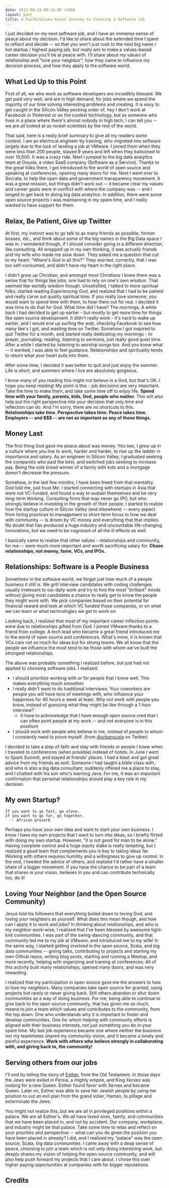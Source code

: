 ```yaml
---
date: 3012-08-23 09:14:00 +1000
layout: post
title: A Faith/Values-based Journey to Choosing a Software Job
---
```


I just decided on my next software job, and I have an immense sense of peace about my decision.  I'd like to share about the extended time I spent to reflect and decide -- so that you won't just rush to the next big name / hot startup / highest paying job, but really aim to make a values-based career decision you'll be at peace with.  I'll share about my values of relationship and "love your neighbor", how they came to influence my decision process, and how they apply to the software world.

## What Led Up to this Point

First of all, we who work as software developers are incredibly blessed.  We get paid very well, and are in high demand, for jobs where we spend the majority of our time solving interesting problems and creating.  It is easy to get caught in the Silicon Valley pecking order of, hey I don't work at Facebook or Pinterest or on the coolest technology, but as someone who lives in a place where there's almost nobody in high tech, I can tell you -- we are all looked at as rocket scientists by the rest of the world.

That said, here is a really brief summary to give all my readers some context.  I am an electrical engineer by training, who migrated into software largely due to the luck of landing a job at VMware.  I joined them when they were less than 200 people, stayed 9 years and left when they ballooned to over 10,000.  It was a crazy ride.  Next I jumped to the big data analytics team at Ooyala, a video SaaS company (Software as a Service).  Thanks to the great folks there, I got introduced to the world of open source and speaking at conferences, opening many doors for me.  Next I went over to Socrata, to help the open data and government transparency movement.  It was a great mission, but things didn't work out -- it became clear my values and career goals were in conflict with where the company was -- and I longed to get back to doing big data analytics.  In addition, there were some open source projects I was maintaining in my spare time, and I really wanted to have support for them.

## Relax, Be Patient, Give up Twitter

At first, my instinct was to go talk to as many friends as possible, former bosses, etc., and think about some of the big names in the Big Data space I was in.  I wondered though, if I should consider going in a different direction, like consulting.  All wrapped up in my own thinking, it was actually friends and my wife who made me slow down.  They asked me a question that cut to my heart: "Where's God in all this?"  They worried, correctly, that I was too self-consumed, and didn't have my heart in the right place.

I didn't grow up Christian, and amongst most Christians I knew there was a sense that for things like jobs, one had to rely on one's own wisdom.  That seemed like worldly wisdom though.  Unsatisfied, I talked to more spiritual folks, started reading *Experiencing God*, and realized that I had to be patient and really carve out quality spiritual time.  If you really love someone, you would want to spend time with them, to hear them out for real.  I decided it was time to do that for God.  What time did I have?  The mornings.  A while back I had decided to get up earlier - but mostly to get more time for things like open source development.  It didn't really work - it's hard to wake up earlier, and I would end up surfing the web, checking Facebook to see how many like's I got, and wasting time on Twitter.  Somehow I got inspired to quit Twitter for a month, and started really dedicating my mornings - to prayer, journaling, reading, listening to sermons, just really good quiet time.  After a while I started by listening to worship songs too.  And you know what -- it worked, I was able to feel guidance.  Relationships and spirituality tends to return what your heart puts into them.

After some time, I decided it was better to quit and just enjoy the summer.  Life is short, and summers where I live are absolutely gorgeous.

I know many of you reading this might not believe in a God, but that's OK.  I hope you keep reading!  My point is this - job decisions are very important.  Take the time to make them, and take some time off to enjoy life.  **Spend time with your family, parents, kids, God, people who matter.**  This will also help put the right perspective into your decision that only time and reflection can do.  And I'm sorry, there are no shortcuts to this.  **Relationships take time.  Perspective takes time.  Peace takes time.  Employers -- and $$$ -- are not as important as any of those things.**

## Money Last

The first thing God gave me peace about was money.  You see, I grew up in a culture where you live to work, harder and harder, to rise up the ladder in importance and salary.  As an engineer in Silicon Valley, I graduated seeking the companies who paid the best, and switched jobs seeking to increase pay.  Being the sole bread winner of a family with kids and a mortgage doesn't decrease the pressure.

Somehow, in the last few months, I have been freed from that mentality.  God told me, just trust Me.  I started connecting with startups in Asia that were not VC-funded, and found a way to sustain themselves and be very long-term thinking.  Consulting firms that may never go IPO, but who strongly believe in investing in the growth of their people.  I started to realize how the startup culture in Silicon Valley (and elsewhere) -- every aspect from hiring practices to management to short-term focus to how we deal with community -- is driven by VC money and everything that that implies.  No doubt that has produced a huge industry and uncountable life-changing innovations, but we need to be cognizant of all the ill effects as well.

I basically came to realize that other values - relationships and community, for me -- were much more important and worth sacrificing salary for.  **Chase relationships, not money, fame, VCs, and IPOs.**

## Relationships: Software is a People Business

Sometimes in the software world, we forget just how much of a people business it still is.  We grill interview candidates with coding challenges usually irrelevant to our daily work and try to hire the most "brilliant" minds without giving most candidates a chance to really get to know the people they might work with.  We pick companies based on their potential for financial reward and look at which VC funded those companies, or on what we can learn or what technologies we get to work on.

Looking back, I realized that most of my important career inflection points were due to relationships gifted from God.  I joined VMware thanks to a friend from college.  A tech lead who became a great friend introduced me to the world of open source and conferences.  What's more, it is known that VCs care not so much for ideas but for strong teams.  We all know that the people we influence the most tend to be those with whom we've built the strongest relationships.

The above was probably something I realized before, but just had not applied to choosing software jobs.  I realized:

- I should prioritize working with or for people that I know well.  This makes everything much smoother.
- I really didn't want to do traditional interviews.  Your coworkers are people you will have tons of meetings with, who influence your happiness for 40 hours a week at least.  Why not work with people you know, instead of guessing what they might be like through a 1 hour interview?
    + (I have to acknowledge that I have enough open source cred that I can often point people at my work -- and not everyone is in this position)
- I should work with people who believe in me, instead of people to whom I constantly need to prove myself. (from [@urbansusie](https://twitter.com/urbansusie) on Twitter)

I decided to take a step of faith and stay with friends or people I knew when I traveled to conferences (when possible) instead of hotels.  In June I went to Spark Summit, and stayed at friends' places.  I had a blast and got great advice from my friends as well.  Someone I had taught a bible class with, and who is also a big data consultant, suddenly offered me a place to stay, and I chatted with his son who's learning Java.  For me, it was an important confirmation that personal relationships should play a key role in my decision.

## My own Startup?

    If you want to go fast, go alone.  
    If you want to go far, go together.
      -- African proverb

Perhaps you have your own idea and want to start your own business.  I know I have my own projects that I want to turn into ideas, so I briefly flirted with doing my own startup.  However, "it is not good for man to be alone." Having complete control and a huge equity stake is really tempting, but I realized a good team that complements you is key to taking ideas far.  Working with others requires humility and a willingness to give up control.  In the end, I heeded the advice of others, and realized I'd rather have a smaller share of a bigger movement.  If you have the chance to be part of a team that shares in your vision, believes in you and can contribute technically too, do it!

## Loving Your Neighbor (and the Open Source Community)

Jesus told his followers that everything boiled down to loving God, and loving your neighbors as yourself.  What does this mean though, and how can I apply it to work and jobs?  In thinking about relationships, and who is my neighbor work-wise, I realized that I've been blessed by awesome tight-knit communities.  I was part of the swing-dancing community, and that community led me to my job at VMware, and introduced me to my wife!  In the same way, I started getting involved in the open source, Scala, and big data communities -- giving talks, contributing to projects and starting my own Github repos, writing blog posts, starting and running a Meetup, and more recently, helping with organizing and training at conferences.  All of this activity built many relationships, opened many doors, and was very rewarding.

I realized that my participation in open source gave me the answers to how to love my neighbors.  Many companies take open source for granted, using projects but rarely or never giving back.  Still others abandon or shut down communities as a way of doing business.  For me, being able to continue to give back to the open source community, that has given me so much, means to join a team which values and contributes to the community, from the top down.  One who understands why it is important to foster and develop communities.  One for whom helping with community efforts is aligned with their business interests, not just something you do in your spare time.  My last job experience became one where neither the business nor my teammates shared my community vision, and it became a lonely and painful experience.  **Work with others who believe strongly in collaborating with, and giving back to, the community!**

## Serving others from our jobs

I'll end by telling the story of [Esther](https://en.wikipedia.org/wiki/Esther), from the Old Testament.  In those days the Jews were exiled in Persia, a mighty empire, and King Xerxes was looking for a new Queen.  Esther found favor with Xerxes and became Queen.  Later on, Esther was able to save her Jewish people by using her position to out an evil plan from the grand vizier, Haman, to pillage and exterminate the Jews.

You might not realize this, but we are all in privileged positions within a palace.  We are all Esther's.  We all have loved ones, family, and communities that we have been placed in, and not by accident.  Our company, workplace, and industry might be that palace.  Take some time to relax and reflect on your priorities and perspective -- what can you do given the position you have been placed in already?  I did, and I realized my "palace" was the open source, Scala, big data communities.  I came away with a deep sense of peace, choosing to join a team which is not only doing interesting work, but deeply shares my vision of helping the open source community, and will also help push forward my projects that I care about.  I chose this over higher paying opportunities at companies with far bigger reputations.

## Credits

